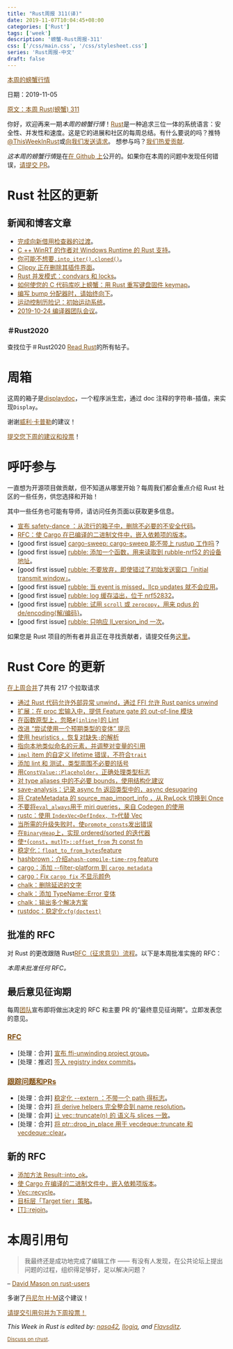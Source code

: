 ```yaml
---
title: "Rust周报 311(译)"
date: 2019-11-07T10:04:45+08:00
categories: ['Rust']
tags: ['week']
description: '螃蟹-Rust周报-311'
css: ['/css/main.css', '/css/stylesheet.css']
series: 'Rust周报-中文'
draft: false
---
```


<style>
a { color: #804d0f;}
</style>

[本周的螃蟹行情](https://this-week-in-rust.org/)

日期：2019-11-05

[原文：本周 Rust(螃蟹) 311](https://this-week-in-rust.org/blog/2019/11/05/this-week-in-rust-311/)

你好，欢迎再来一期*本周的螃蟹行情*！[Rust](http://rust-lang.org)是一种追求三位一体的系统语言：安全性、并发性和速度。这是它的进展和社区的每周总结。有什么要说的吗？推特[@ThisWeekInRust](https://twitter.com/ThisWeekInRust)或[向我们发送请求](https://github.com/cmr/this-week-in-rust)。 想参与吗？[我们热爱贡献](https://github.com/rust-lang/rust/blob/master/CONTRIBUTING.md).

*这本周的螃蟹行情*是在[在 Github 上](https://github.com/cmr/this-week-in-rust)公开的。如果你在本周的问题中发现任何错误，[请提交 PR](https://github.com/cmr/this-week-in-rust/pulls)。

# Rust 社区的更新

## 新闻和博客文章

- [完成向新借用检查器的过渡](https://blog.rust-lang.org/2019/11/01/nll-hard-errors.html)。
- [C ++ WinRT 的作者对 Windows Runtime 的 Rust 支持](https://kennykerr.ca/2019/11/05/rust/)。
- [你可能不想要`.into_iter().cloned()`](https://www.reddit.com/r/rust/comments/dp3s25/psa_you_probably_didnt_want_into_itercloned/)。
- [Clippy 正在删除其插件界面](https://blog.rust-lang.org/inside-rust/2019/11/04/Clippy-removes-plugin-interface.html)。
- [Rust 并发模式：condvars 和 locks](https://medium.com/@polyglot_factotum/rust-concurrency-patterns-condvars-and-locks-e278f18db74f)。
- [如何使您的 C 代码库吃上螃蟹：用 Rust 重写键盘固件 keymap](https://about.houqp.me/posts/rusty-c/)。
- [编写 bump 分配器时，请始终向下](https://fitzgeraldnick.com/2019/11/01/always-bump-downwards.html)。
- [运动控制历险记：初始运动系统](http://adventures.michaelfbryan.com/posts/initial-motion-system/)。
- [2019-10-24 编译器团队会议](https://blog.rust-lang.org/inside-rust/2019/10/30/compiler-team-meeting.html)。

### ＃Rust2020

查找位于＃Rust2020 [Read Rust](https://readrust.net/rust-2020/)的所有帖子。

# 周箱

这周的箱子是[displaydoc](https://github.com/yaahc/displaydoc)，一个程序派生宏，通过 doc 注释的字符串-插值，来实现`Display`。

谢谢[威利·卡普勒](https://users.rust-lang.org/t/crate-of-the-week/2704/652)的建议！

[提交您下周的建议和投票][submit_crate]！

[submit_crate]: https://users.rust-lang.org/t/crate-of-the-week/2704

# 呼吁参与

一直想为开源项目做贡献，但不知道从哪里开始？每周我们都会重点介绍 Rust 社区的一些任务，供您选择和开始！

其中一些任务也可能有导师，请访问任务页面以获取更多信息。

- [宣布 safety-dance ：从流行的箱子中，删除不必要的不安全代码](https://github.com/rust-secure-code/safety-dance)。
- [RFC：使 Cargo 在已编译的二进制文件中，嵌入依赖项的版本](https://github.com/rust-lang/rfcs/pull/2801)。
- \[good first issue] [cargo-sweep: cargo-sweep 能不带上 rustup 工作吗](https://github.com/holmgr/cargo-sweep/issues/26)？
- \[good first issue] [rubble: 添加一个函数，用来读取到 rubble-nrf52 的设备地址](https://github.com/jonas-schievink/rubble/issues/89)。
- \[good first issue] [rubble: 不要放弃，即使错过了初始发送窗口「initial transmit window」](https://github.com/jonas-schievink/rubble/issues/77)。
- \[good first issue] [rubble: 当 event is missed，llcp updates 就不会应用](https://github.com/jonas-schievink/rubble/issues/74)。
- \[good first issue] [rubble: log 缓存溢出，位于 nrf52832](https://github.com/jonas-schievink/rubble/issues/69)。
- \[good first issue] [rubble: 试用 `scroll` 或 `zerocopy`，用来 pdus 的 de/encoding{解/编码}](https://github.com/jonas-schievink/rubble/issues/53)。
- \[good first issue] [rubble: 只响应 ll_version_ind 一次](https://github.com/jonas-schievink/rubble/issues/49)。

如果您是 Rust 项目的所有者并且正在寻找贡献者，请提交任务[这里][guidelines]。

[guidelines]: https://users.rust-lang.org/t/twir-call-for-participation/4821

# Rust Core 的更新

[在上周合并][merged]了共有 217 个拉取请求

[merged]: https://github.com/search?q=is%3Apr+org%3Arust-lang+is%3Amerged+merged%3A2019-10-28..2019-11-04

- [通过 Rust 代码允许外部异常 unwind，通过 FFI 允许 Rust panics unwind](https://github.com/rust-lang/rust/pull/65646)
- [扩展：在 proc 宏输入中，提供 Feature gate 的 out-of-line 模块](https://github.com/rust-lang/rust/pull/66078)
- [在函数原型上，忽略`#[inline]`的 Lint](https://github.com/rust-lang/rust/pull/65294)
- [改进 “尝试使用一个预期类型的变体” 提示](https://github.com/rust-lang/rust/pull/65562)
- [使用 heuristics ，恢复对缺失`;`的解析](https://github.com/rust-lang/rust/pull/65640)
- [指向本地类似命名的元素，并调整对变量的引用](https://github.com/rust-lang/rust/pull/65421)
- [`impl` item 的自定义 lifetime 错误，不符合`trait`](https://github.com/rust-lang/rust/pull/65068)
- [添加 lint 和 测试，类型周围不必要的括号](https://github.com/rust-lang/rust/pull/65112)
- [用`ConstValue::Placeholder`，正确处理类型标志](https://github.com/rust-lang/rust/pull/65643)
- [对 type aliases 中的不必要 bounds，使用结构化建议](https://github.com/rust-lang/rust/pull/65914)
- [save-analysis：记录 async fn 返回类型中的，async desugaring](https://github.com/rust-lang/rust/pull/65936)
- [将 CrateMetadata 的 source_map_import_info ，从 RwLock 切换到 Once](https://github.com/rust-lang/rust/pull/65979)
- [不要将`eval_always`用于 miri queries，来自 Codegen 的使用](https://github.com/rust-lang/rust/pull/65927)
- [rustc：使用 `IndexVec<DefIndex, T>`代替 Vec<T>](https://github.com/rust-lang/rust/pull/65825)
- [当所需的升级失败时，使`promote_consts`发出错误](https://github.com/rust-lang/rust/pull/65946)
- [在`BinaryHeap`上，实现 ordered/sorted 的迭代器](https://github.com/rust-lang/rust/pull/65091)
- [使`*`{`const`，`mut`}`T>::offset_from` 为 const fn](https://github.com/rust-lang/rust/pull/63810)
- [稳定化：`float_to_from_bytes`feature](https://github.com/rust-lang/rust/pull/66002)
- [hashbrown：介绍`ahash-compile-time-rng` feature](https://github.com/rust-lang/hashbrown/pull/125)
- [cargo：添加 --filter-platform 到 `cargo metadata`](https://github.com/rust-lang/cargo/pull/7376)
- [cargo：Fix `cargo fix` 不显示颜色](https://github.com/rust-lang/cargo/pull/7550)
- [chalk：删除延迟的文字](https://github.com/rust-lang/chalk/pull/270)
- [chalk：添加 TypeName::Error 变体](https://github.com/rust-lang/chalk/pull/269)
- [chalk：输出多个解决方案](https://github.com/rust-lang/chalk/pull/263)
- [rustdoc：稳定化`cfg(doctest)`](https://github.com/rust-lang/rust/pull/63803)

## 批准的 RFC

对 Rust 的更改跟随 Rust[RFC（征求意见）流程](https://github.com/rust-lang/rfcs#rust-rfcs)。以下是本周批准实施的 RFC：

_本周未批准任何 RFC。_

## 最后意见征询期

每周[团队](https://www.rust-lang.org/team.html)宣布即将做出决定的 RFC 和主要 PR 的“最终意见征询期”。立即发表您的意见。

### [RFC](https://github.com/rust-lang/rfcs/labels/final-comment-period)

- \[处理：合并] [宣布 ffi-unwinding project group](https://github.com/rust-lang/rfcs/pull/2797)。
- \[处理：推迟] [签入 registry index commits](https://github.com/rust-lang/rfcs/pull/2474)。

### [跟踪问题和PRs](https://github.com/rust-lang/rust/labels/final-comment-period)

- \[处理：合并] [稳定化 --extern ：不带一个 path 得标志](https://github.com/rust-lang/rust/pull/64882)。
- \[处理：合并] [将 derive helpers 完全整合到 name resolution](https://github.com/rust-lang/rust/pull/64694)。
- \[处理：合并] [让 vec::truncate(n) 的 语义与 slices 一致](https://github.com/rust-lang/rust/pull/64432)。
- \[处理：合并] [将 ptr::drop_in_place 用于 vecdeque::truncate 和 vecdeque::clear](https://github.com/rust-lang/rust/pull/65933)。

## 新的 RFC

- [添加方法 Result::into_ok](https://github.com/rust-lang/rfcs/pull/2799)。
- [使 Cargo 在编译的二进制文件中，嵌入依赖项版本](https://github.com/rust-lang/rfcs/pull/2801)。
- [Vec::recycle](https://github.com/rust-lang/rfcs/pull/2802)。
- [目标层「Target tier」策略](https://github.com/rust-lang/rfcs/pull/2803)。
- [[T]::rejoin](https://github.com/rust-lang/rfcs/pull/2806)。

# 本周引用句

> 我最终还是成功地完成了编辑工作 —— 有没有人发现，在公共论坛上提出问题的过程，组织得足够好，足以解决问题？

– [David Mason on rust-users](https://users.rust-lang.org/t/std-phantomdata-and-unused-fields-in-structs/34271/3)

多谢了[丹尼尔 H-M](https://users.rust-lang.org/t/twir-quote-of-the-week/328/725)这个建议！

[请提交引用句并为下周投票！](https://users.rust-lang.org/t/twir-quote-of-the-week/328)

_This Week in Rust is edited by: [nasa42](https://github.com/nasa42), [llogiq](https://github.com/llogiq), and [Flavsditz](https://github.com/Flavsditz)._

<small>[Discuss on r/rust](https://www.reddit.com/r/rust/comments/d6920w/this_week_in_rust_304/).</small>
